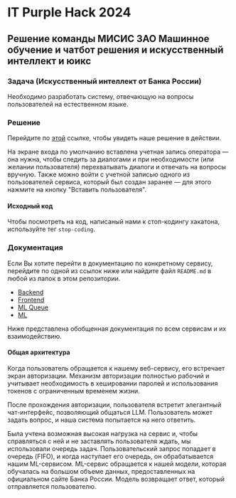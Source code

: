 # IT Purple Hack 2024

## Решение команды МИСИС ЗАО Машинное обучение и чатбот решения и искусственный интеллект и юикс

### Задача (Искусственный интеллект от Банка России)

Необходимо разработать систему, отвечающую на вопросы пользователей на естественном языке.

### Решение

Перейдите по [этой](https://cjsc.seizure.icu) ссылке, чтобы увидеть наше решение в действии.

На экране входа по умолчанию вставлена учетная запись оператора — она нужна, чтобы следить за диалогами и при необходимости (или желании пользователя) перехватывать диалоги и отвечать на вопросы вручную.
Также можно войти с учетной записью одного из пользователей сервиса, который был создан заранее — для этого нажмите на кнопку "Вставить пользователя".

#### Исходный код

Чтобы посмотреть на код, написаный нами к стоп-кодингу хакатона, используйте тег `stop-coding`.

### Документация

Если Вы хотите перейти в документацию по конкретному сервису, перейдите по одной из ссылок ниже или найдите файл `README.md` в любой из папок в этом репозитории.

- [Backend](backend/README.md)
- [Frontend](frontend/README.md)
- [ML Queue](ml-queue/README.md)
- [ML](ml/README.md)

Ниже представлена обобщенная документация по всем сервисам и их взаимодействию.

#### Общая архитектура

Когда пользователь обращается к нашему веб-сервису, его встречает экран авторизации. Механизм авторизации полностью рабочий и учитывает необходимость в хешировании паролей и использования токенов с ограниченным временем жизни.

После прохождения авторизации, пользователя встретит элегантный чат-интерфейс, позволяющий общаться LLM. Пользователь может задать вопрос, и наша система попытается на него ответить.

Была учтена возможная высокая нагрузка на сервис и, чтобы справляться с ней и не заставлять пользователя ждать, мы использовали очередь задач. Пользовательский запрос попадает в очередь (FIFO), и когда наступает его очередь, он обрабатывается нашим ML-сервисом. ML-сервис обращается к нашей модели, которая обучалась на большом объеме данных, предоставленных на официальном сайте Банка России. Модель возвращает ответ, который отправляется пользователю.
